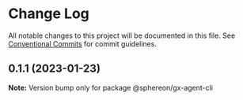 # Change Log

All notable changes to this project will be documented in this file.
See [Conventional Commits](https://conventionalcommits.org) for commit guidelines.

## 0.1.1 (2023-01-23)

**Note:** Version bump only for package @sphereon/gx-agent-cli
